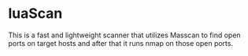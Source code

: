 # luaScan
This is a fast and lightweight scanner that utilizes Masscan to find open ports on target hosts
and after that it runs nmap on those open ports.
